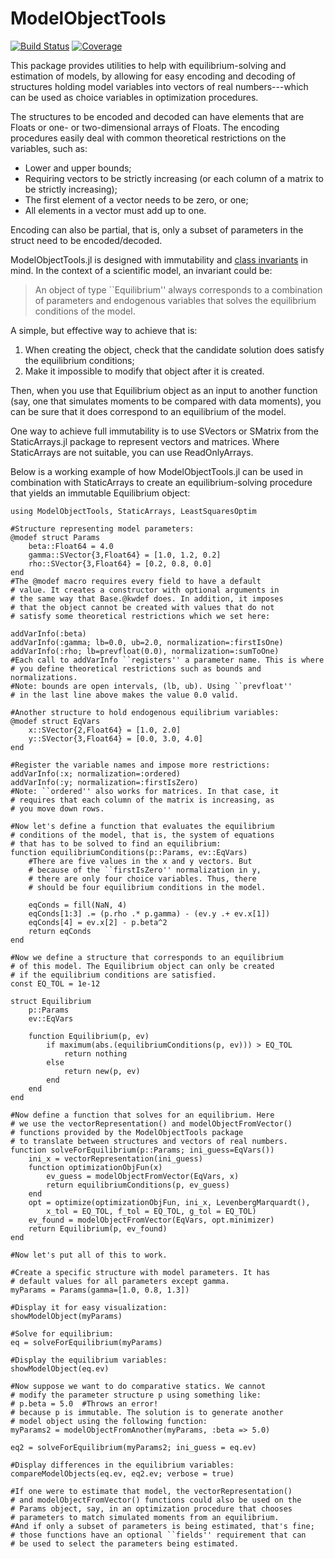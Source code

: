 # ModelObjectTools

[![Build Status](https://github.com/haanwinckel/ModelObjectTools.jl/actions/workflows/CI.yml/badge.svg?branch=main)](https://github.com/haanwinckel/ModelObjectTools.jl/actions/workflows/CI.yml?query=branch%3Amain)
[![Coverage](https://codecov.io/gh/haanwinckel/ModelObjectTools.jl/branch/main/graph/badge.svg)](https://codecov.io/gh/haanwinckel/ModelObjectTools.jl)

This package provides utilities to help with equilibrium-solving and estimation of models, by allowing for easy encoding and decoding of structures holding model variables into vectors of real numbers---which can be used as choice variables in optimization procedures.

The structures to be encoded and decoded can have elements that are Floats or one- or two-dimensional arrays of Floats. The encoding procedures easily deal with common theoretical restrictions on the variables, such as:
- Lower and upper bounds;
- Requiring vectors to be strictly increasing (or each column of a matrix to be strictly increasing);
- The first element of a vector needs to be zero, or one;
- All elements in a vector must add up to one.

Encoding can also be partial, that is, only a subset of parameters in the struct need to be encoded/decoded.

ModelObjectTools.jl is designed with immutability and [class invariants](https://en.wikipedia.org/wiki/Class_invariant) in mind. In the context of a scientific model, an invariant could be:
> An object of type ``Equilibrium'' always corresponds to a combination of parameters and endogenous variables that solves the equilibrium conditions of the model.

A simple, but effective way to achieve that is:
1. When creating the object, check that the candidate solution does satisfy the equilibrium conditions;
2. Make it impossible to modify that object after it is created.

Then, when you use that Equilibrium object as an input to another function (say, one that simulates moments to be compared with data moments), you can be sure that it does correspond to an equilibrium of the model.

One way to achieve full immutability is to use SVectors or SMatrix from the StaticArrays.jl package to represent vectors and matrices. Where StaticArrays are not suitable, you can use ReadOnlyArrays.

Below is a working example of how ModelObjectTools.jl can be used in combination with StaticArrays to create an equilibrium-solving procedure that yields an immutable Equilibrium object:

```
using ModelObjectTools, StaticArrays, LeastSquaresOptim

#Structure representing model parameters:
@modef struct Params
    beta::Float64 = 4.0
    gamma::SVector{3,Float64} = [1.0, 1.2, 0.2]
    rho::SVector{3,Float64} = [0.2, 0.8, 0.0]
end
#The @modef macro requires every field to have a default
# value. It creates a constructor with optional arguments in 
# the same way that Base.@kwdef does. In addition, it imposes 
# that the object cannot be created with values that do not 
# satisfy some theoretical restrictions which we set here:

addVarInfo(:beta)
addVarInfo(:gamma; lb=0.0, ub=2.0, normalization=:firstIsOne)
addVarInfo(:rho; lb=prevfloat(0.0), normalization=:sumToOne)
#Each call to addVarInfo ``registers'' a parameter name. This is where
# you define theoretical restrictions such as bounds and normalizations.
#Note: bounds are open intervals, (lb, ub). Using ``prevfloat'' 
# in the last line above makes the value 0.0 valid.

#Another structure to hold endogenous equilibrium variables:
@modef struct EqVars
    x::SVector{2,Float64} = [1.0, 2.0]
    y::SVector{3,Float64} = [0.0, 3.0, 4.0]
end

#Register the variable names and impose more restrictions:
addVarInfo(:x; normalization=:ordered)
addVarInfo(:y; normalization=:firstIsZero)
#Note: ``ordered'' also works for matrices. In that case, it 
# requires that each column of the matrix is increasing, as
# you move down rows.

#Now let's define a function that evaluates the equilibrium 
# conditions of the model, that is, the system of equations 
# that has to be solved to find an equilibrium:
function equilibriumConditions(p::Params, ev::EqVars)
    #There are five values in the x and y vectors. But
    # because of the ``firstIsZero'' normalization in y,
    # there are only four choice variables. Thus, there
    # should be four equilibrium conditions in the model.

    eqConds = fill(NaN, 4)
    eqConds[1:3] .= (p.rho .* p.gamma) - (ev.y .+ ev.x[1])
    eqConds[4] = ev.x[2] - p.beta^2
    return eqConds
end

#Now we define a structure that corresponds to an equilibrium 
# of this model. The Equilibrium object can only be created 
# if the equilibrium conditions are satisfied.
const EQ_TOL = 1e-12

struct Equilibrium
    p::Params
    ev::EqVars

    function Equilibrium(p, ev)
        if maximum(abs.(equilibriumConditions(p, ev))) > EQ_TOL
            return nothing
        else
            return new(p, ev)
        end
    end
end

#Now define a function that solves for an equilibrium. Here 
# we use the vectorRepresentation() and modelObjectFromVector() 
# functions provided by the ModelObjectTools package 
# to translate between structures and vectors of real numbers.
function solveForEquilibrium(p::Params; ini_guess=EqVars())
    ini_x = vectorRepresentation(ini_guess)
    function optimizationObjFun(x)
        ev_guess = modelObjectFromVector(EqVars, x)
        return equilibriumConditions(p, ev_guess)
    end
    opt = optimize(optimizationObjFun, ini_x, LevenbergMarquardt(), 
        x_tol = EQ_TOL, f_tol = EQ_TOL, g_tol = EQ_TOL)
    ev_found = modelObjectFromVector(EqVars, opt.minimizer)
    return Equilibrium(p, ev_found)
end

#Now let's put all of this to work.

#Create a specific structure with model parameters. It has 
# default values for all parameters except gamma.
myParams = Params(gamma=[1.0, 0.8, 1.3])

#Display it for easy visualization:
showModelObject(myParams)

#Solve for equilibrium:
eq = solveForEquilibrium(myParams)

#Display the equilibrium variables:
showModelObject(eq.ev)

#Now suppose we want to do comparative statics. We cannot 
# modify the parameter structure p using something like:
# p.beta = 5.0  #Throws an error!
# because p is immutable. The solution is to generate another 
# model object using the following function:
myParams2 = modelObjectFromAnother(myParams, :beta => 5.0)

eq2 = solveForEquilibrium(myParams2; ini_guess = eq.ev)

#Display differences in the equilibrium variables:
compareModelObjects(eq.ev, eq2.ev; verbose = true)

#If one were to estimate that model, the vectorRepresentation()
# and modelObjectFromVector() functions could also be used on the 
# Params object, say, in an optimization procedure that chooses 
# parameters to match simulated moments from an equilibrium.
#And if only a subset of parameters is being estimated, that's fine;
# those functions have an optional ``fields'' requirement that can 
# be used to select the parameters being estimated.
```
